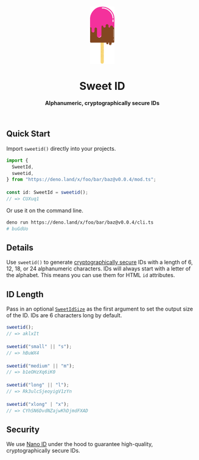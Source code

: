 <p align="center">
  <img src="assets/readme/logo.svg" alt="Logo" height="150" width="auto" />
</p>

<h1 align="center">Sweet ID</h1>

<p align="center">
  <b>Alphanumeric, cryptographically secure IDs</b>
</p>

<br />

## Quick Start

Import `sweetid()` directly into your projects.

```ts
import {
  SweetId,
  sweetid,
} from "https://deno.land/x/foo/bar/baz@v0.0.4/mod.ts";

const id: SweetId = sweetid();
// => CUXuq1
```

Or use it on the command line.

```zsh
deno run https://deno.land/x/foo/bar/baz@v0.0.4/cli.ts
# buGdUo
```

## Details

Use `sweetid()` to generate [cryptographically secure](#security) IDs with a
length of 6, 12, 18, or 24 alphanumeric characters. IDs will always start with a
letter of the alphabet. This means you can use them for HTML `id` attributes.

## ID Length

Pass in an optional [`SweetIdSize`](./src/const.ts) as the first argument to set
the output size of the ID. IDs are 6 characters long by default.

```ts
sweetid();
// => aklxIt

sweetid("small" || "s");
// => hBuWX4

sweetid("medium" || "m");
// => b1eOHzXq6iK0

sweetid("long" || "l");
// => Rk3ulcSjeoyigV1zYn

sweetid("xlong" | "x");
// => CYhSN6DvdNZajwKhDjmdFXAD
```

## Security

We use [Nano ID](https://github.com/ai/nanoid) under the hood to guarantee
high-quality, cryptographically secure IDs.
